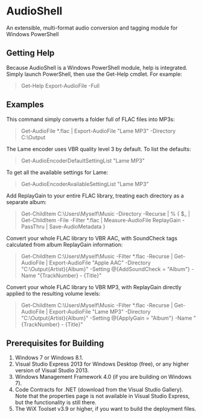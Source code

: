 AudioShell
==========

An extensible, multi-format audio conversion and tagging module for Windows PowerShell

## Getting Help
Because AudioShell is a Windows PowerShell module, help is integrated. Simply launch PowerShell, then use the Get-Help cmdlet. For example:
> Get-Help Export-AudioFile -Full

## Examples

This command simply converts a folder full of FLAC files into MP3s:
> Get-AudioFile *.flac  | Export-AudioFile "Lame MP3" -Directory C:\Output

The Lame encoder uses VBR quality level 3 by default. To list the defaults:
> Get-AudioEncoderDefaultSettingList "Lame MP3"

To get all the available settings for Lame:
> Get-AudioEncoderAvailableSettingList "Lame MP3"

Add ReplayGain to your entire FLAC library, treating each directory as a separate album:
> Get-ChildItem C:\Users\Myself\Music -Directory -Recurse | % { $_ | Get-ChildItem -File -Filter *.flac | Measure-AudioFile ReplayGain -PassThru | Save-AudioMetadata }

Convert your whole FLAC library to VBR AAC, with SoundCheck tags calculated from album ReplayGain information:
> Get-ChildItem C:\Users\Myself\Music -Filter *.flac -Recurse | Get-AudioFile | Export-AudioFile "Apple AAC" -Directory "C:\Output\{Artist}\{Album}" -Setting @{AddSoundCheck = "Album"} -Name "{TrackNumber} - {Title}"

Convert your whole FLAC library to VBR MP3, with ReplayGain directly applied to the resulting volume levels:
> Get-ChildItem C:\Users\Myself\Music -Filter *.flac -Recurse | Get-AudioFile | Export-AudioFile "Lame MP3" -Directory "C:\Output\{Artist}\{Album}" -Setting @{ApplyGain = "Album"} -Name "{TrackNumber} - {Title}"

## Prerequisites for Building
1. Windows 7 or Windows 8.1.
2. Visual Studio Express 2013 for Windows Desktop (free), or any higher version of Visual Studio 2013.
3. Windows Management Framework 4.0 (if you are building on Windows 7).
4. Code Contracts for .NET (download from the Visual Studio Gallery). Note that the properties page is not available in Visual Studio Express, but the functionality is still there.
5. The WiX Toolset v3.9 or higher, if you want to build the deployment files.
